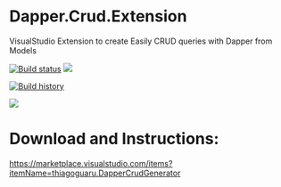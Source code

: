 # Dapper.Crud.Extension
VisualStudio Extension to create Easily CRUD queries with Dapper from Models

[![Build status](https://ci.appveyor.com/api/projects/status/u6qpr9bfo5wylsjy?svg=true)](https://ci.appveyor.com/project/thiagoloureiro/dapper-crud-extension)
![](https://img.shields.io/appveyor/tests/thiagoloureiro/dapper-crud-extension.svg)

[![Build history](https://buildstats.info/appveyor/chart/thiagoloureiro/dapper-crud-extension)](https://ci.appveyor.com/project/thiagoloureiro/dapper-crud-extension/history)

![](https://img.shields.io/vscode-marketplace/d/thiagoguaru.DapperCrudGenerator.svg)

# Download and Instructions:
https://marketplace.visualstudio.com/items?itemName=thiagoguaru.DapperCrudGenerator
